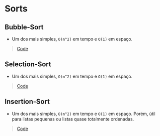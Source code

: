 # Sorts

## Bubble-Sort
* Um dos mais simples, `O(n^2)` em tempo e `O(1)` em espaço.
> [Code](../../internal/sort/bubble.go)

## Selection-Sort
* Um dos mais simples, `O(n^2)` em tempo e `O(1)` em espaço.
> [Code](../../internal/sort/selection.go)

## Insertion-Sort
* Um dos mais simples, `O(n^2)` em tempo e `O(1)` em espaço. Porém, útil para listas pequenas ou listas quase totalmente ordenadas.
> [Code](../../internal/sort/insertion.go)